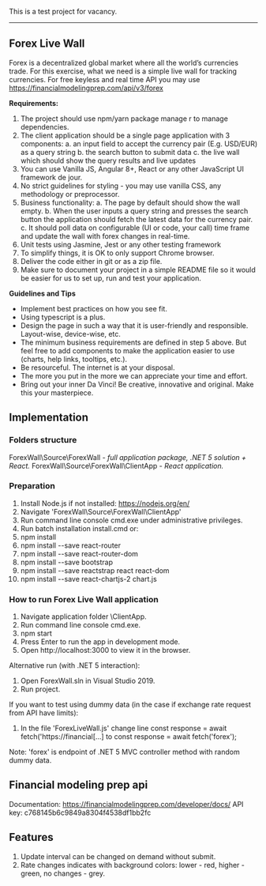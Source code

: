 This is a test project for vacancy.

----------------------------------------------------------
Forex Live Wall
----------------------------------------------------------

Forex is a decentralized global market where all the world’s currencies trade. For this exercise, what
we need is a simple live wall for tracking currencies. For free keyless and real time API you may use
https://financialmodelingprep.com/api/v3/forex

**Requirements:**
1. The project should use npm/yarn package manage r to manage dependencies.
2. The client application should be a single page application with 3 components:
	a. an input field to accept the currency pair (E.g. USD/EUR) as a query string
	b. the search button to submit data
	c. the live wall which should show the query results and live updates
3. You can use Vanilla JS, Angular 8+, React or any other JavaScript UI framework de jour.
4. No strict guidelines for styling - you may use vanilla CSS, any methodology or preprocessor.
5. Business functionality:
	a. The page by default should show the wall empty.
	b. When the user inputs a query string and presses the search button the application should fetch the latest data for the currency pair.
	c. It should poll data on configurable (UI or code, your call) time frame and update the wall with forex changes in real-time.
6. Unit tests using Jasmine, Jest or any other testing framework
7. To simplify things, it is OK to only support Chrome browser.
8. Deliver the code either in git or as a zip file.
9. Make sure to document your project in a simple README file so it would be easier for us to set up, run and test your application.

**Guidelines and Tips**
* Implement best practices on how you see fit.
* Using typescript is a plus.
* Design the page in such a way that it is user-friendly and responsible. Layout-wise, device-wise, etc.
* The minimum business requirements are defined in step 5 above. But feel free to add components to make the application easier to use (charts, help links, tooltips, etc.).
* Be resourceful. The internet is at your disposal.
* The more you put in the more we can appreciate your time and effort.
* Bring out your inner Da Vinci! Be creative, innovative and original. Make this your masterpiece.


## Implementation


### Folders structure

ForexWall\Source\ForexWall				- *full application package, .NET 5 solution + React.*
ForexWall\Source\ForexWall\ClientApp	- *React application.*

### Preparation

1. Install Node.js if not installed: https://nodejs.org/en/
2. Navigate 'ForexWall\Source\ForexWall\ClientApp'
3. Run command line console cmd.exe under administrative privileges.
4. Run batch installation install.cmd
or:
4. npm install
5. npm install --save react-router
6. npm install --save react-router-dom
7. npm install --save bootstrap
8. npm install --save reactstrap react react-dom
9. npm install --save react-chartjs-2 chart.js


### How to run Forex Live Wall application

1. Navigate application folder \ClientApp.
2. Run command line console cmd.exe.
3. npm start
4. Press Enter to run the app in development mode.
5. Open http://localhost:3000 to view it in the browser.

Alternative run (with .NET 5 interaction):
1. Open ForexWall.sln in Visual Studio 2019.
2. Run project.

If you want to test using dummy data (in the case if exchange rate request from API have limits):
1. In the file 'ForexLiveWall.js' change line
	const response = await fetch('https://financial[...]
 to 
	const response = await fetch('forex');

Note: 'forex' is endpoint of .NET 5 MVC controller method with random dummy data.


## Financial modeling prep api

Documentation: https://financialmodelingprep.com/developer/docs/
API key: c768145b6c9849a8304f4538df1bb2fc


## Features

1. Update interval can be changed on demand without submit.
2. Rate changes indicates with background colors: lower - red, higher - green, no changes - grey.

